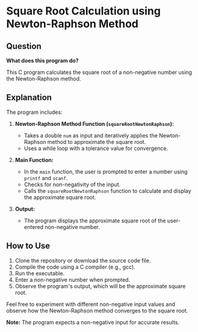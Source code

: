 # Square Root Calculation using Newton-Raphson Method

## Question

**What does this program do?**

This C program calculates the square root of a non-negative number using the Newton-Raphson method.

## Explanation

The program includes:

1. **Newton-Raphson Method Function (`squareRootNewtonRaphson`):**
   - Takes a double `num` as input and iteratively applies the Newton-Raphson method to approximate the square root.
   - Uses a while loop with a tolerance value for convergence.

2. **Main Function:**
   - In the `main` function, the user is prompted to enter a number using `printf` and `scanf`.
   - Checks for non-negativity of the input.
   - Calls the `squareRootNewtonRaphson` function to calculate and display the approximate square root.

3. **Output:**
   - The program displays the approximate square root of the user-entered non-negative number.

## How to Use

1. Clone the repository or download the source code file.
2. Compile the code using a C compiler (e.g., gcc).
3. Run the executable.
4. Enter a non-negative number when prompted.
5. Observe the program's output, which will be the approximate square root.

Feel free to experiment with different non-negative input values and observe how the Newton-Raphson method converges to the square root.

**Note:** The program expects a non-negative input for accurate results.